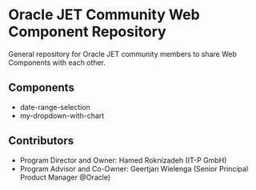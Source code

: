 # Oracle JET Community Web Component Repository

General repository for Oracle JET community members to share Web Components with each other.

## Components

   * date-range-selection
   * my-dropdown-with-chart

## Contributors

  * Program Director and Owner: Hamed Roknizadeh (IT-P GmbH)
  * Program Advisor and Co-Owner: Geertjan Wielenga (Senior Principal Product Manager @Oracle)
